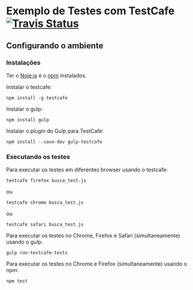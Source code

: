 # Exemplo de Testes com TestCafe [![Travis Status](https://travis-ci.org/samycici/loja-integrada-testcafe.svg?branch=master)](https://travis-ci.org/samycici/loja-integrada-testcafe)


## Configurando o ambiente ##

### Instalações ###
Ter o [Noje.js](https://nodejs.org/) e o [npm](https://www.npmjs.com/) instalados.

Instalar o testcafe:
```shell
npm install -g testcafe
```

Instalar o gulp:
```shell
npm install gulp
```

Instalar o plugin do Gulp para TestCafe:
```shell
npm install --save-dev gulp-testcafe
```
### Executando os testes ###

Para executar os testes em diferentes browser usando o testcafe:
```shell
testcafe firefox busca_test.js
```
ou
```shell
testcafe chrome busca_test.js
```

ou

```shell
testcafe safari busca_test.js
```

Para executar os testes no Chrome, Firefox e Safari (simultaneamente) usando o gulp:
```shell
gulp run-testcafe-tests
```

Para executar os testes no Chrome e Firefox (simultaneamente) usando o npm:
```shell
npm test
```
